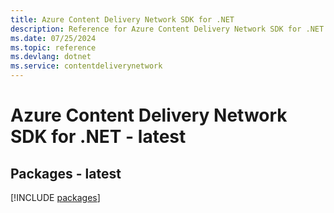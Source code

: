 ```yaml
---
title: Azure Content Delivery Network SDK for .NET
description: Reference for Azure Content Delivery Network SDK for .NET
ms.date: 07/25/2024
ms.topic: reference
ms.devlang: dotnet
ms.service: contentdeliverynetwork
---
```

# Azure Content Delivery Network SDK for .NET - latest
## Packages - latest
[!INCLUDE [packages](content-delivery-network-index.md)]